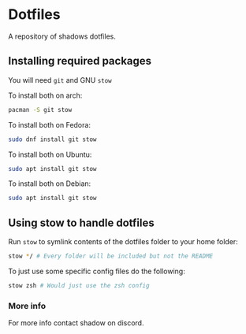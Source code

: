# Dotfiles
A repository of shadows dotfiles.

## Installing required packages

You will need `git` and GNU `stow`

To install both on arch:
```bash
pacman -S git stow
```

To install both on Fedora:
```bash
sudo dnf install git stow
```

To install both on Ubuntu:
```bash
sudo apt install git stow
```

To install both on Debian:
```bash
sudo apt install git stow
```


## Using stow to handle dotfiles

Run `stow` to symlink contents of the dotfiles folder
to your home folder:

```bash
stow */ # Every folder will be included but not the README
```

To just use some specific config files do the following:

```bash
stow zsh # Would just use the zsh config
```

### More info
For more info contact shadow on discord.
